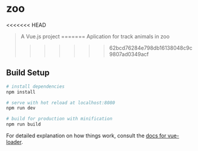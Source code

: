# zoo

<<<<<<< HEAD
> A Vue.js project
=======
> Aplication for track animals in zoo
>>>>>>> 62bcd76284e798db16138048c9c9807ad0349acf

## Build Setup

``` bash
# install dependencies
npm install

# serve with hot reload at localhost:8080
npm run dev

# build for production with minification
npm run build
```

For detailed explanation on how things work, consult the [docs for vue-loader](http://vuejs.github.io/vue-loader).
